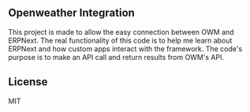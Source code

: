 ## Openweather Integration

This project is made to allow the easy connection between OWM and ERPNext. The real functionality of this code is to help me learn about ERPNext and how custom apps interact with the framework. The  code's purpose is to make an API call and return results from OWM's API. 

## License 

MIT
